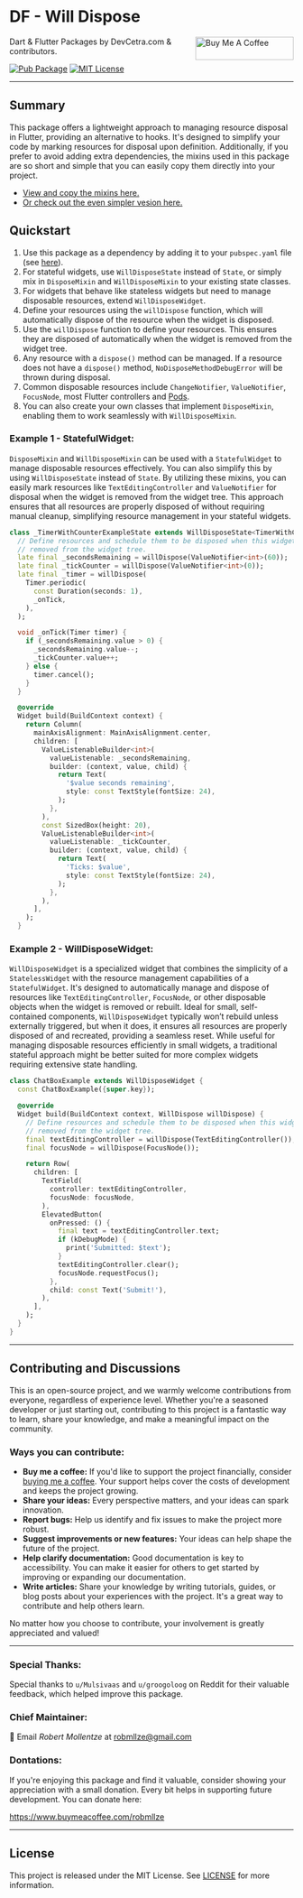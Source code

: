# DF - Will Dispose

<a href="https://www.buymeacoffee.com/robmllze" target="_blank"><img align="right" src="https://cdn.buymeacoffee.com/buttons/default-orange.png" alt="Buy Me A Coffee" height="41" width="174"></a>

Dart & Flutter Packages by DevCetra.com & contributors.

[![Pub Package](https://img.shields.io/pub/v/df_will_dispose.svg)](https://pub.dev/packages/df_will_dispose)
[![MIT License](https://img.shields.io/badge/License-MIT-blue.svg)](https://raw.githubusercontent.com/robmllze/df_will_dispose/main/LICENSE)

---

## Summary

This package offers a lightweight approach to managing resource disposal in Flutter, providing an alternative to hooks. It's designed to simplify your code by marking resources for disposal upon definition. Additionally, if you prefer to avoid adding extra dependencies, the mixins used in this package are so short and simple that you can easily copy them directly into your project.

- [View and copy the mixins here.](https://github.com/robmllze/df_will_dispose/blob/main/lib/src/will_dispose_mixin.dart)
- [Or check out the even simpler vesion here.](https://github.com/robmllze/df_will_dispose/blob/main/copy_me/simpler_will_dispose_mixin.dart)

## Quickstart

1. Use this package as a dependency by adding it to your `pubspec.yaml` file (see [here](https://pub.dev/packages/df_will_dispose/install)).
2. For stateful widgets, use `WillDisposeState` instead of `State`, or simply mix in `DisposeMixin` and `WillDisposeMixin` to your existing state classes.
3. For widgets that behave like stateless widgets but need to manage disposable resources, extend `WillDisposeWidget`.
4. Define your resources using the `willDispose` function, which will automatically dispose of the resource when the widget is disposed.
5. Use the `willDispose` function to define your resources. This ensures they are disposed of automatically when the widget is removed from the widget tree.
6. Any resource with a `dispose()` method can be managed. If a resource does not have a `dispose()` method, `NoDisposeMethodDebugError` will be thrown during disposal.
7. Common disposable resources include `ChangeNotifier`, `ValueNotifier`, `FocusNode`, most Flutter controllers and [Pods](https://pub.dev/packages/df_pod).
8. You can also create your own classes that implement `DisposeMixin`, enabling them to work seamlessly with `WillDisposeMixin`.

### Example 1 - StatefulWidget:

`DisposeMixin` and `WillDisposeMixin` can be used with a `StatefulWidget` to manage disposable resources effectively. You can also simplify this by using `WillDisposeState` instead of `State`. By utilizing these mixins, you can easily mark resources like `TextEditingController` and `ValueNotifier` for disposal when the widget is removed from the widget tree. This approach ensures that all resources are properly disposed of without requiring manual cleanup, simplifying resource management in your stateful widgets.

```dart
class _TimerWithCounterExampleState extends WillDisposeState<TimerWithCounterExample> {
  // Define resources and schedule them to be disposed when this widget ia
  // removed from the widget tree.
  late final _secondsRemaining = willDispose(ValueNotifier<int>(60));
  late final _tickCounter = willDispose(ValueNotifier<int>(0));
  late final _timer = willDispose(
    Timer.periodic(
      const Duration(seconds: 1),
      _onTick,
    ),
  );

  void _onTick(Timer timer) {
    if (_secondsRemaining.value > 0) {
      _secondsRemaining.value--;
      _tickCounter.value++;
    } else {
      timer.cancel();
    }
  }

  @override
  Widget build(BuildContext context) {
    return Column(
      mainAxisAlignment: MainAxisAlignment.center,
      children: [
        ValueListenableBuilder<int>(
          valueListenable: _secondsRemaining,
          builder: (context, value, child) {
            return Text(
              '$value seconds remaining',
              style: const TextStyle(fontSize: 24),
            );
          },
        ),
        const SizedBox(height: 20),
        ValueListenableBuilder<int>(
          valueListenable: _tickCounter,
          builder: (context, value, child) {
            return Text(
              'Ticks: $value',
              style: const TextStyle(fontSize: 24),
            );
          },
        ),
      ],
    );
  }
```

### Example 2 - WillDisposeWidget:

`WillDisposeWidget` is a specialized widget that combines the simplicity of a `StatelessWidget` with the resource management capabilities of a `StatefulWidget`. It's designed to automatically manage and dispose of resources like `TextEditingController`, `FocusNode`, or other disposable objects when the widget is removed or rebuilt. Ideal for small, self-contained components, `WillDisposeWidget` typically won’t rebuild unless externally triggered, but when it does, it ensures all resources are properly disposed of and recreated, providing a seamless reset. While useful for managing disposable resources efficiently in small widgets, a traditional stateful approach might be better suited for more complex widgets requiring extensive state handling.

```dart
class ChatBoxExample extends WillDisposeWidget {
  const ChatBoxExample({super.key});

  @override
  Widget build(BuildContext context, WillDispose willDispose) {
    // Define resources and schedule them to be disposed when this widget ia
    // removed from the widget tree.
    final textEditingController = willDispose(TextEditingController());
    final focusNode = willDispose(FocusNode());

    return Row(
      children: [
        TextField(
          controller: textEditingController,
          focusNode: focusNode,
        ),
        ElevatedButton(
          onPressed: () {
            final text = textEditingController.text;
            if (kDebugMode) {
              print('Submitted: $text');
            }
            textEditingController.clear();
            focusNode.requestFocus();
          },
          child: const Text('Submit!'),
        ),
      ],
    );
  }
}
```

---

## Contributing and Discussions

This is an open-source project, and we warmly welcome contributions from everyone, regardless of experience level. Whether you're a seasoned developer or just starting out, contributing to this project is a fantastic way to learn, share your knowledge, and make a meaningful impact on the community.

### Ways you can contribute:

- **Buy me a coffee:** If you'd like to support the project financially, consider [buying me a coffee](https://www.buymeacoffee.com/robmllze). Your support helps cover the costs of development and keeps the project growing.
- **Share your ideas:** Every perspective matters, and your ideas can spark innovation.
- **Report bugs:** Help us identify and fix issues to make the project more robust.
- **Suggest improvements or new features:** Your ideas can help shape the future of the project.
- **Help clarify documentation:** Good documentation is key to accessibility. You can make it easier for others to get started by improving or expanding our documentation.
- **Write articles:** Share your knowledge by writing tutorials, guides, or blog posts about your experiences with the project. It's a great way to contribute and help others learn.

No matter how you choose to contribute, your involvement is greatly appreciated and valued!

---

### Special Thanks:

Special thanks to `u/Mulsivaas` and `u/groogoloog` on Reddit for their valuable feedback, which helped improve this package.

### Chief Maintainer:

📧 Email _Robert Mollentze_ at robmllze@gmail.com

### Dontations:

If you're enjoying this package and find it valuable, consider showing your appreciation with a small donation. Every bit helps in supporting future development. You can donate here:

https://www.buymeacoffee.com/robmllze

---

## License

This project is released under the MIT License. See [LICENSE](https://raw.githubusercontent.com/robmllze/df_bulk_replace/main/LICENSE) for more information.
